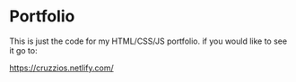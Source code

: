 # Portfolio

This is just the code for my HTML/CSS/JS portfolio. 
if you would like to see it go to:

https://cruzzios.netlify.com/
